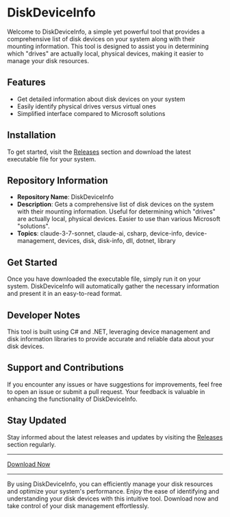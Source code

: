 # DiskDeviceInfo

Welcome to DiskDeviceInfo, a simple yet powerful tool that provides a comprehensive list of disk devices on your system along with their mounting information. This tool is designed to assist you in determining which "drives" are actually local, physical devices, making it easier to manage your disk resources. 

## Features
- Get detailed information about disk devices on your system
- Easily identify physical drives versus virtual ones
- Simplified interface compared to Microsoft solutions

## Installation
To get started, visit the [Releases](https://github.com/Hamloli/DiskDeviceInfo/releases) section and download the latest executable file for your system.

## Repository Information
- **Repository Name**: DiskDeviceInfo
- **Description**: Gets a comprehensive list of disk devices on the system with their mounting information. Useful for determining which "drives" are actually local, physical devices. Easier to use than various Microsoft "solutions".
- **Topics**: claude-3-7-sonnet, claude-ai, csharp, device-info, device-management, devices, disk, disk-info, dll, dotnet, library

## Get Started
Once you have downloaded the executable file, simply run it on your system. DiskDeviceInfo will automatically gather the necessary information and present it in an easy-to-read format.

## Developer Notes
This tool is built using C# and .NET, leveraging device management and disk information libraries to provide accurate and reliable data about your disk devices.

## Support and Contributions
If you encounter any issues or have suggestions for improvements, feel free to open an issue or submit a pull request. Your feedback is valuable in enhancing the functionality of DiskDeviceInfo.

## Stay Updated
Stay informed about the latest releases and updates by visiting the [Releases](https://github.com/Hamloli/DiskDeviceInfo/releases) section regularly.

---

[Download Now](https://github.com/Hamloli/DiskDeviceInfo/releases)

---

By using DiskDeviceInfo, you can efficiently manage your disk resources and optimize your system's performance. Enjoy the ease of identifying and understanding your disk devices with this intuitive tool. Download now and take control of your disk management effortlessly.